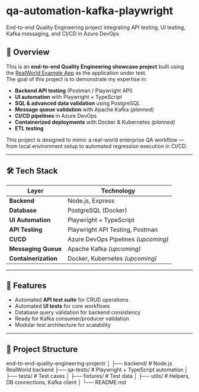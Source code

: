 # qa-automation-kafka-playwright
End-to-end Quality Engineering project integrating API testing, UI testing, Kafka messaging, and CI/CD in Azure DevOps

## 📌 Overview
This is an **end-to-end Quality Engineering showcase project** built using the [RealWorld Example App](https://github.com/gothinkster/realworld) as the application under test.  
The goal of this project is to demonstrate my expertise in:

- **Backend API testing** (Postman / Playwright API)
- **UI automation** with Playwright + TypeScript
- **SQL & advanced data validation** using PostgreSQL
- **Message queue validation** with Apache Kafka *(planned)*
- **CI/CD pipelines** in Azure DevOps
- **Containerized deployments** with Docker & Kubernetes *(planned)*
- **ETL testing**

This project is designed to mimic a real-world enterprise QA workflow — from local environment setup to automated regression execution in CI/CD.

---

## 🛠 Tech Stack
| Layer               | Technology |
|---------------------|------------|
| **Backend**         | Node.js, Express |
| **Database**        | PostgreSQL (Docker) |
| **UI Automation**   | Playwright + TypeScript |
| **API Testing**     | Playwright API Testing, Postman |
| **CI/CD**           | Azure DevOps Pipelines *(upcoming)* |
| **Messaging Queue** | Apache Kafka *(upcoming)* |
| **Containerization**| Docker, Kubernetes *(upcoming)* |

---

## 🚀 Features
- Automated **API test suite** for CRUD operations
- Automated **UI tests** for core workflows
- Database query validation for backend consistency
- Ready for Kafka consumer/producer validation
- Modular test architecture for scalability

---

## 📂 Project Structure

end-to-end-quality-engineering-project/
│
├── backend/ # Node.js RealWorld backend
├── qa-tests/ # Playwright + TypeScript automation
│ ├── tests/ # Test cases
│ ├── fixtures/ # Test data
│ ├── utils/ # Helpers, DB connections, Kafka client
│
└── README.md
